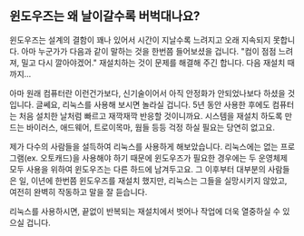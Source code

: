 <?php require("../../entete.php"); ?> <?php require("../../base.php"); ?> <?php require("../../fonctions.php"); ?>

<div id="corps">

<h2>윈도우즈는 왜 날이갈수록 버벅대나요?</h2>

윈도우즈는 설계의 결함이 꽤나 있어서 시간이 지날수록 느려지고 오래 지속되지 못합니다. 아마 누군가가 다음과 같이 말하는 것을 한번쯤 들어보셨을 겁니다. "컴이 점점 느려져, 밀고 다시 깔아야겠어." 재설치하는 것이 문제를 해결해 주긴 합니다. 다음 재설치 때까지...

아마 원래 컴퓨터란 이런건가보다, 신기술이어서 아직 안정화가 안되었나보다 하셨을 것입니다. 글쎄요, 리눅스를 사용해 보시면 놀라실 겁니다. 5년 동안 사용한 후에도 컴퓨터는 처음 설치한 날처럼 빠르고 재깍재깍 반응할 것이니까요. 시스템을 재설치 하도록 만드는 바이러스, 애드웨어, 트로이목마, 웜들 등등 걱정 하실 필요는 당연히 없고요. 

제가 다수의 사람들을 설득하여 리눅스를 사용하게 해보았습니다. 리눅스에는 없는 프로그램(ex. 오토캐드)을 사용해야 하기 때문에 윈도우즈가 필요한 경우에는 두 운영체제 모두 사용을 위하여 윈도우즈는 다른 하드에 남겨두고요. 그 이후부터 대부분의 사람들은 일, 이년에 한번쯤 윈도우즈를 재설치 했지만, 리눅스는 그들을 실망시키지 않았고, 여전히 완벽히 작동하고 말을 잘 듣습니다.

리눅스를 사용하시면, 끝없이 반복되는 재설치에서 벗어나 작업에 더욱 열중하실 수 있으실 겁니다.

</div>


